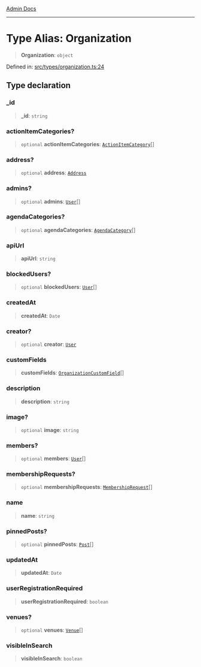 [Admin Docs](/)

***

# Type Alias: Organization

> **Organization**: `object`

Defined in: [src/types/organization.ts:24](https://github.com/PalisadoesFoundation/talawa-admin/blob/main/src/types/organization.ts#L24)

## Type declaration

### \_id

> **\_id**: `string`

### actionItemCategories?

> `optional` **actionItemCategories**: [`ActionItemCategory`](../../actionItem/type-aliases/ActionItemCategory.md)[]

### address?

> `optional` **address**: [`Address`](../../address/type-aliases/Address.md)

### admins?

> `optional` **admins**: [`User`](../../user/type-aliases/User.md)[]

### agendaCategories?

> `optional` **agendaCategories**: [`AgendaCategory`](../../Agenda/type/type-aliases/AgendaCategory.md)[]

### apiUrl

> **apiUrl**: `string`

### blockedUsers?

> `optional` **blockedUsers**: [`User`](../../user/type-aliases/User.md)[]

### createdAt

> **createdAt**: `Date`

### creator?

> `optional` **creator**: [`User`](../../user/type-aliases/User.md)

### customFields

> **customFields**: [`OrganizationCustomField`](OrganizationCustomField.md)[]

### description

> **description**: `string`

### image?

> `optional` **image**: `string`

### members?

> `optional` **members**: [`User`](../../user/type-aliases/User.md)[]

### membershipRequests?

> `optional` **membershipRequests**: [`MembershipRequest`](../../membership/type-aliases/MembershipRequest.md)[]

### name

> **name**: `string`

### pinnedPosts?

> `optional` **pinnedPosts**: [`Post`](../../post/type-aliases/Post.md)[]

### updatedAt

> **updatedAt**: `Date`

### userRegistrationRequired

> **userRegistrationRequired**: `boolean`

### venues?

> `optional` **venues**: [`Venue`](../../venue/type-aliases/Venue.md)[]

### visibleInSearch

> **visibleInSearch**: `boolean`
